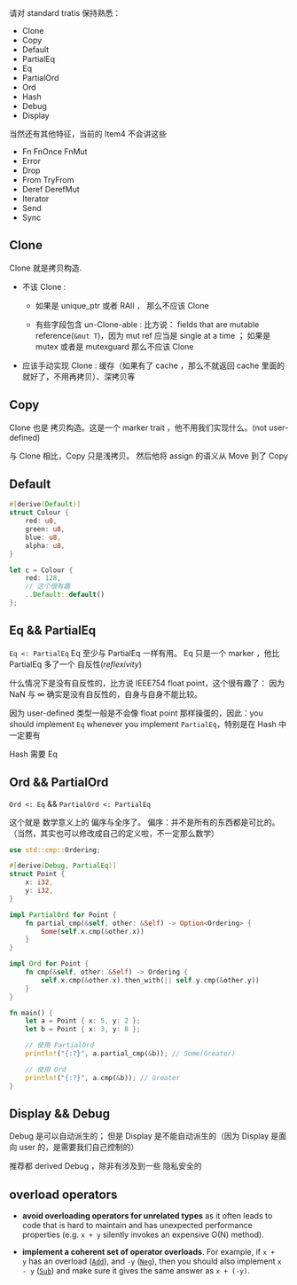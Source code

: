 请对 standard tratis 保持熟悉：

- Clone
- Copy
- Default
- PartialEq
- Eq
- PartialOrd
- Ord
- Hash
- Debug
- Display

当然还有其他特征，当前的 Item4 不会讲这些

- Fn FnOnce FnMut
- Error
- Drop
- From TryFrom
- Deref DerefMut
- Iterator
- Send
- Sync

## Clone

Clone 就是拷贝构造.

- 不该 Clone :

    - 如果是 unique_ptr 或者 RAII ， 那么不应该 Clone

    - 有些字段包含 un-Clone-able : 比方说： fields that are mutable reference(`&mut T`)，因为 mut ref 应当是 single at a time ； 如果是 mutex 或者是 mutexguard 那么不应该 Clone

- 应该手动实现 Clone : 缓存（如果有了 cache ，那么不就返回 cache 里面的就好了，不用再拷贝）、深拷贝等

## Copy

Clone 也是 拷贝构造。这是一个 marker trait ，他不用我们实现什么。(not user-defined)

与 Clone 相比，Copy 只是浅拷贝。
然后他将 assign 的语义从 Move 到了 Copy

## Default

```rust
#[derive(Default)]
struct Colour {
	red: u8,
	green: u8,
	blue: u8,
	alpha: u8,
}

let c = Colour {
	red: 128,
	// 这个很有趣
	..Default::default()
};
```

## Eq && PartialEq

`Eq <: PartialEq` Eq 至少与 PartialEq 一样有用。
Eq 只是一个 marker ，他比 PartialEq 多了一个 自反性(_reflexivity_)

什么情况下是没有自反性的，比方说 IEEE754 float point，这个很有趣了：
因为 NaN 与 ∞ 确实是没有自反性的，自身与自身不能比较。

因为 user-defined 类型一般是不会像 float point 那样操蛋的，因此：you should implement `Eq` whenever you implement `PartialEq`，特别是在 Hash 中一定要有

Hash 需要 Eq

## Ord && PartialOrd

`Ord <: Eq` && `PartialOrd <: PartialEq`

这个就是 数学意义上的 偏序与全序了。
偏序：并不是所有的东西都是可比的。
（当然，其实也可以修改成自己的定义啦，不一定那么数学）

```rust
use std::cmp::Ordering;

#[derive(Debug, PartialEq)]
struct Point {
    x: i32,
    y: i32,
}

impl PartialOrd for Point {
    fn partial_cmp(&self, other: &Self) -> Option<Ordering> {
        Some(self.x.cmp(&other.x))
    }
}

impl Ord for Point {
    fn cmp(&self, other: &Self) -> Ordering {
        self.x.cmp(&other.x).then_with(|| self.y.cmp(&other.y))
    }
}

fn main() {
    let a = Point { x: 5, y: 2 };
    let b = Point { x: 3, y: 8 };

    // 使用 PartialOrd
    println!("{:?}", a.partial_cmp(&b)); // Some(Greater)

    // 使用 Ord
    println!("{:?}", a.cmp(&b)); // Greater
}
```

## Display && Debug

Debug 是可以自动派生的； 但是 Display 是不能自动派生的（因为 Display 是面向 user 的，是需要我们自己控制的）

推荐都 derived Debug ，除非有涉及到一些 隐私安全的

## overload operators

- **avoid overloading operators for unrelated types** as it often leads to code that is hard to maintain and has unexpected performance properties (e.g. `x + y` silently invokes an expensive O(N) method).

- **implement a coherent set of operator overloads**. For example, if `x + y` has an overload ([`Add`](https://doc.rust-lang.org/std/ops/trait.Add.html)), and `-y` ([`Neg`](https://doc.rust-lang.org/std/ops/trait.Neg.html)), then you should also implement `x - y` ([`Sub`](https://doc.rust-lang.org/std/ops/trait.Sub.html)) and make sure it gives the same answer as `x + (-y)`.

